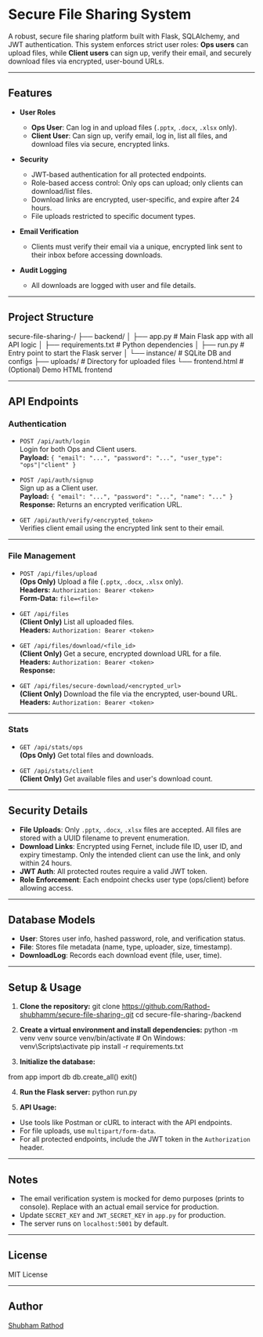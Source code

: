 # Secure File Sharing System

A robust, secure file sharing platform built with Flask, SQLAlchemy, and JWT authentication. This system enforces strict user roles: **Ops users** can upload files, while **Client users** can sign up, verify their email, and securely download files via encrypted, user-bound URLs.

---

## Features

- **User Roles**
  - **Ops User**: Can log in and upload files (`.pptx`, `.docx`, `.xlsx` only).
  - **Client User**: Can sign up, verify email, log in, list all files, and download files via secure, encrypted links.

- **Security**
  - JWT-based authentication for all protected endpoints.
  - Role-based access control: Only ops can upload; only clients can download/list files.
  - Download links are encrypted, user-specific, and expire after 24 hours.
  - File uploads restricted to specific document types.

- **Email Verification**
  - Clients must verify their email via a unique, encrypted link sent to their inbox before accessing downloads.

- **Audit Logging**
  - All downloads are logged with user and file details.

---

## Project Structure

secure-file-sharing-/
├── backend/
│ ├── app.py # Main Flask app with all API logic
│ ├── requirements.txt # Python dependencies
│ ├── run.py # Entry point to start the Flask server
│ └── instance/ # SQLite DB and configs
├── uploads/ # Directory for uploaded files
└── frontend.html # (Optional) Demo HTML frontend



---

## API Endpoints

### **Authentication**

- `POST /api/auth/login`  
  Login for both Ops and Client users.  
  **Payload:** `{ "email": "...", "password": "...", "user_type": "ops"|"client" }`

- `POST /api/auth/signup`  
  Sign up as a Client user.  
  **Payload:** `{ "email": "...", "password": "...", "name": "..." }`  
  **Response:** Returns an encrypted verification URL.

- `GET /api/auth/verify/<encrypted_token>`  
  Verifies client email using the encrypted link sent to their email.

---

### **File Management**

- `POST /api/files/upload`  
  **(Ops Only)** Upload a file (`.pptx`, `.docx`, `.xlsx` only).  
  **Headers:** `Authorization: Bearer <token>`  
  **Form-Data:** `file=<file>`

- `GET /api/files`  
  **(Client Only)** List all uploaded files.  
  **Headers:** `Authorization: Bearer <token>`

- `GET /api/files/download/<file_id>`  
  **(Client Only)** Get a secure, encrypted download URL for a file.  
  **Headers:** `Authorization: Bearer <token>`  
  **Response:**  



- `GET /api/files/secure-download/<encrypted_url>`  
**(Client Only)** Download the file via the encrypted, user-bound URL.  
**Headers:** `Authorization: Bearer <token>`

---

### **Stats**

- `GET /api/stats/ops`  
**(Ops Only)** Get total files and downloads.

- `GET /api/stats/client`  
**(Client Only)** Get available files and user's download count.

---

## Security Details

- **File Uploads**: Only `.pptx`, `.docx`, `.xlsx` files are accepted. All files are stored with a UUID filename to prevent enumeration.
- **Download Links**: Encrypted using Fernet, include file ID, user ID, and expiry timestamp. Only the intended client can use the link, and only within 24 hours.
- **JWT Auth**: All protected routes require a valid JWT token.
- **Role Enforcement**: Each endpoint checks user type (ops/client) before allowing access.

---

## Database Models

- **User**: Stores user info, hashed password, role, and verification status.
- **File**: Stores file metadata (name, type, uploader, size, timestamp).
- **DownloadLog**: Records each download event (file, user, time).

---

## Setup & Usage

1. **Clone the repository:**
git clone https://github.com/Rathod-shubhamm/secure-file-sharing-.git
cd secure-file-sharing-/backend

2. **Create a virtual environment and install dependencies:**
python -m venv venv
source venv/bin/activate # On Windows: venv\Scripts\activate
pip install -r requirements.txt
3. **Initialize the database:**

from app import db
db.create_all()
exit()


4. **Run the Flask server:**
python run.py


5. **API Usage:**
- Use tools like Postman or cURL to interact with the API endpoints.
- For file uploads, use `multipart/form-data`.
- For all protected endpoints, include the JWT token in the `Authorization` header.

---

## Notes

- The email verification system is mocked for demo purposes (prints to console). Replace with an actual email service for production.
- Update `SECRET_KEY` and `JWT_SECRET_KEY` in `app.py` for production.
- The server runs on `localhost:5001` by default.

---

## License

MIT License

---

## Author

[Shubham Rathod](https://github.com/Rathod-shubhamm)


